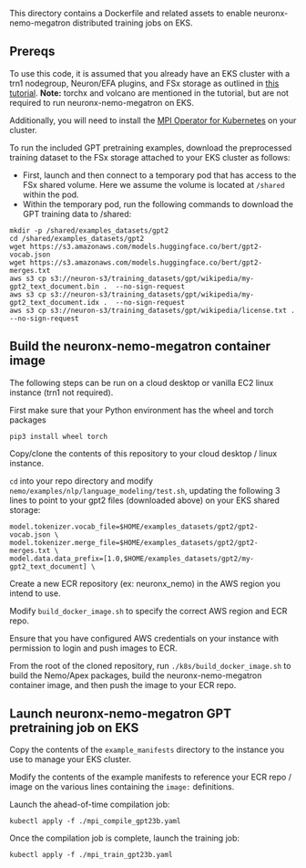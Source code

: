 This directory contains a Dockerfile and related assets to enable neuronx-nemo-megatron 
distributed training jobs on EKS.

## Prereqs
To use this code, it is assumed that you already have an EKS cluster with a trn1 nodegroup, 
Neuron/EFA plugins, and FSx storage as outlined in [this tutorial](https://github.com/aws-neuron/aws-neuron-eks-samples/tree/master/dp_bert_hf_pretrain).
**Note:** torchx and volcano are mentioned in the tutorial, but are not required to run neuronx-nemo-megatron on EKS.

Additionally, you will need to install the [MPI Operator for Kubernetes](https://github.com/kubeflow/mpi-operator) 
on your cluster.

To run the included GPT pretraining examples, download the preprocessed training dataset
to the FSx storage attached to your EKS cluster as follows:
* First, launch and then connect to a temporary pod that has access to the FSx shared volume. Here we assume the volume is located at `/shared` within the pod.
* Within the temporary pod, run the following commands to download the GPT training data to /shared:
```
mkdir -p /shared/examples_datasets/gpt2
cd /shared/examples_datasets/gpt2
wget https://s3.amazonaws.com/models.huggingface.co/bert/gpt2-vocab.json
wget https://s3.amazonaws.com/models.huggingface.co/bert/gpt2-merges.txt
aws s3 cp s3://neuron-s3/training_datasets/gpt/wikipedia/my-gpt2_text_document.bin .  --no-sign-request
aws s3 cp s3://neuron-s3/training_datasets/gpt/wikipedia/my-gpt2_text_document.idx .  --no-sign-request
aws s3 cp s3://neuron-s3/training_datasets/gpt/wikipedia/license.txt .  --no-sign-request
```

## Build the neuronx-nemo-megatron container image
The following steps can be run on a cloud desktop or vanilla EC2 linux instance (trn1 not required).

First make sure that your Python environment has the wheel and torch packages
```
pip3 install wheel torch
```

Copy/clone the contents of this repository to your cloud desktop / linux instance.

`cd` into your repo directory and modify `nemo/examples/nlp/language_modeling/test.sh`, updating the
following 3 lines to point to your gpt2 files (downloaded above) on your EKS shared storage:
```
model.tokenizer.vocab_file=$HOME/examples_datasets/gpt2/gpt2-vocab.json \
model.tokenizer.merge_file=$HOME/examples_datasets/gpt2/gpt2-merges.txt \
model.data.data_prefix=[1.0,$HOME/examples_datasets/gpt2/my-gpt2_text_document] \
```

Create a new ECR repository (ex: neuronx_nemo) in the AWS region you intend to use.

Modify `build_docker_image.sh` to specify the correct AWS region and ECR repo.

Ensure that you have configured AWS credentials on your instance with permission to login
and push images to ECR.

From the root of the cloned repository, run `./k8s/build_docker_image.sh` to build
the Nemo/Apex packages, build the neuronx-nemo-megatron container image, and then
push the image to your ECR repo.

## Launch neuronx-nemo-megatron GPT pretraining job on EKS
Copy the contents of the `example_manifests` directory to the instance you use to 
manage your EKS cluster.

Modify the contents of the example manifests to reference your ECR repo / image on
the various lines containing the `image:` definitions.

Launch the ahead-of-time compilation job:
```
kubectl apply -f ./mpi_compile_gpt23b.yaml
```

Once the compilation job is complete, launch the training job:
```
kubectl apply -f ./mpi_train_gpt23b.yaml
```

